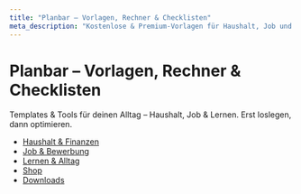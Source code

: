 ```yaml
---
title: "Planbar – Vorlagen, Rechner & Checklisten"
meta_description: "Kostenlose & Premium-Vorlagen für Haushalt, Job und Lernen. 100% faceless, rechtssicher, zeitsparend."
---
```


<h1 class="title">Planbar – Vorlagen, Rechner & Checklisten</h1>
<p>Templates & Tools für deinen Alltag – Haushalt, Job & Lernen. Erst loslegen, dann optimieren.</p>

<div class="cards">
  <ul>
    <li><a href="/blog/haushalt/">Haushalt & Finanzen</a></li>
    <li><a href="/blog/job/">Job & Bewerbung</a></li>
    <li><a href="/blog/lernen/">Lernen & Alltag</a></li>
    <li><a href="/produkte/">Shop</a></li>
    <li><a href="/downloads/">Downloads</a></li>
  </ul>
</div>
